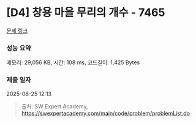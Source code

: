 # [D4] 창용 마을 무리의 개수 - 7465 

[문제 링크](https://swexpertacademy.com/main/code/problem/problemDetail.do?contestProbId=AWngfZVa9XwDFAQU) 

### 성능 요약

메모리: 29,056 KB, 시간: 108 ms, 코드길이: 1,425 Bytes

### 제출 일자

2025-08-25 12:13



> 출처: SW Expert Academy, https://swexpertacademy.com/main/code/problem/problemList.do
